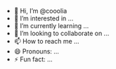 - 👋 Hi, I’m @cooolia
- 👀 I’m interested in ...
- 🌱 I’m currently learning ...
- 💞️ I’m looking to collaborate on ...
- 📫 How to reach me ...
- 😄 Pronouns: ...
- ⚡ Fun fact: ...

<!---
cooolia/cooolia is a ✨ special ✨ repository because its `README.md` (this file) appears on your GitHub profile.
You can click the Preview link to take a look at your changes.
--->
